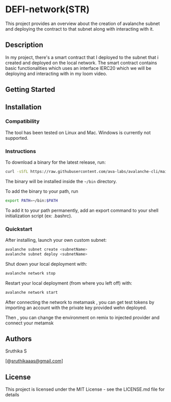 # DEFI-network(STR)

This project provides an overview about the creation of avalanche subnet and deploying the contract to that subnet along with interacting with it.

## Description

In my project, there's a smart contract that I deployed to the subnet that i created and deployed on the local network. The smart contract contains basic functionalities which uses an interface IERC20 which we will be deploying and interacting with in my loom video.

 ## Getting Started

 ## Installation

### Compatibility

The tool has been tested on Linux and Mac. Windows is currently not supported.

### Instructions

To download a binary for the latest release, run:

```sh
curl -sSfL https://raw.githubusercontent.com/ava-labs/avalanche-cli/main/scripts/install.sh | sh -s
```

The binary will be installed inside the `~/bin` directory.

To add the binary to your path, run

```sh
export PATH=~/bin:$PATH
```

To add it to your path permanently, add an export command to your shell initialization script (ex: .bashrc).

### Quickstart

After installing, launch your own custom subnet:

```bash
avalanche subnet create <subnetName>
avalanche subnet deploy <subnetName>
```

Shut down your local deployment with:

```bash
avalanche network stop
```

Restart your local deployment (from where you left off) with:

```bash
avalanche network start
```

After connecting the network to metamask , you can get test tokens by importing an account with the private key provided wehn deployed. 

Then , you can change the environment on remix to injected provider and connect your metamsk 
 
 
 ## Authors
 
 Sruthika S
 
 [@sruthikaaas@gmail.com]
 
 ## License
 
 This project is licensed under the MIT License - see the LICENSE.md file for details
 
 
